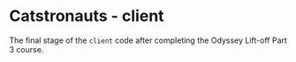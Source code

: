 # Catstronauts - client

The final stage of the `client` code after completing the Odyssey Lift-off Part 3 course.